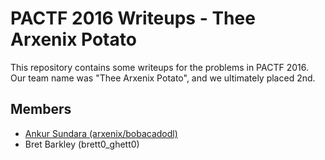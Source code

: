 # PACTF 2016 Writeups - Thee Arxenix Potato
This repository contains some writeups for the problems in PACTF 2016. Our team name was "Thee Arxenix Potato", and we ultimately placed 2nd.




## Members
* [Ankur Sundara (arxenix/bobacadodl)](http://ankursundara.com)
* Bret Barkley (brett0_ghett0)




